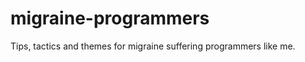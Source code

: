 migraine-programmers
====================

Tips, tactics and themes for migraine suffering programmers like me.